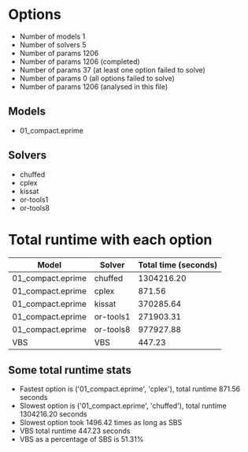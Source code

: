 

# Options


- Number of models         1
- Number of solvers        5
- Number of params      1206
- Number of params      1206 (completed)
- Number of params        37 (at least one option failed to solve)
- Number of params         0 (all options failed to solve)
- Number of params      1206 (analysed in this file)


## Models


 - 01_compact.eprime


## Solvers


 - chuffed
 - cplex
 - kissat
 - or-tools1
 - or-tools8


# Total runtime with each option


 | Model | Solver | Total time (seconds) | 
 | -- | -- | -- | 
 | 01_compact.eprime | chuffed | 1304216.20 | 
 | 01_compact.eprime | cplex | 871.56 | 
 | 01_compact.eprime | kissat | 370285.64 | 
 | 01_compact.eprime | or-tools1 | 271903.31 | 
 | 01_compact.eprime | or-tools8 | 977927.88 | 
 | VBS | VBS | 447.23 | 


## Some total runtime stats


 - Fastest option is ('01_compact.eprime', 'cplex'), total runtime 871.56 seconds
 - Slowest option is ('01_compact.eprime', 'chuffed'), total runtime 1304216.20 seconds
 - Slowest option took 1496.42 times as long as SBS
 - VBS total runtime 447.23 seconds
 - VBS as a percentage of SBS is 51.31%
